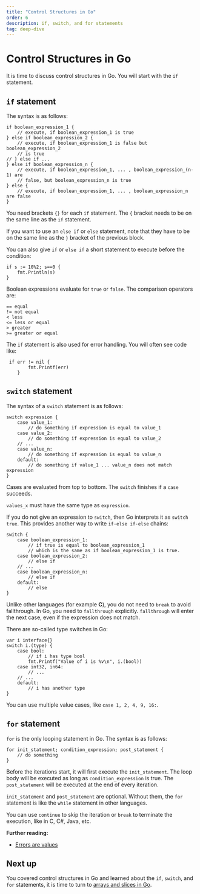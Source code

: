 ```yaml
---
title: "Control Structures in Go"
order: 6
description: if, switch, and for statements
tag: deep-dive
---
```


# Control Structures in Go

It is time to discuss control structures in Go. You will start with the `if` statement.

## `if` statement

The syntax is as follows:

```golang
if boolean_expression_1 {
    // execute, if boolean_expression_1 is true
} else if boolean_expression_2 {
    // execute, if boolean_expression_1 is false but boolean_expression_2 
    // is true
// } else if ...
} else if boolean_expression_n {
    // execute, if boolean_expression_1, ... , boolean_expression_(n-1) are
    // false, but boolean_expression_n is true
} else {
    // execute, if boolean_expression_1, ... , boolean_expression_n are false
}
```

You need brackets `{}` for each `if` statement. The `{` bracket needs to be on the same line as the `if` statement.

If you want to use an `else if` or `else` statement, note that they have to be on the same line as the `}` bracket of the previous block.

You can also give `if` or `else if` a short statement to execute before the condition:

```golang
if s := 10%2; s==0 {
    fmt.Println(s)
}
```

Boolean expressions evaluate for `true` or `false`. The comparison operators are:

```golang
== equal
!= not equal
< less
<= less or equal
> greater
>= greater or equal
```

The `if` statement is also used for error handling. You will often see code like:

```golang
 if err != nil {
        fmt.Printf(err)
    }
```

## `switch` statement

The syntax of a `switch` statement is as follows:

```golang
switch expression {
    case value_1:
        // do something if expression is equal to value_1
    case value_2:
        // do something if expression is equal to value_2
    // ...
    case value_n:
        // do something if expression is equal to value_n
    default:
        // do something if value_1 ... value_n does not match expression
}
```

Cases are evaluated from top to bottom. The `switch` finishes if a `case` succeeds.

<HighlightBox type="note">

`values_x` must have the same type as `expression`.

</HighlightBox>

If you do not give an expression to `switch`, then Go interprets it as `switch true`. This provides another way to write `if-else if-else` chains:

```golang
switch {
    case boolean_expression_1:
        // if true is equal to boolean_expression_1
        // which is the same as if boolean_expression_1 is true.
    case boolean_expression_2:
        // else if
    // ...
    case boolean_expression_n:
        // else if
    default: 
        // else
}
```

<HighlightBox type="note">

Unlike other languages (for example **C**), you do not need to `break` to avoid fallthrough. In Go, you need to `fallthrough` explicitly. `fallthrough` will enter the next case, even if the expression does not match.

</HighlightBox>

There are so-called type switches in Go:

```golang
var i interface{}
switch i.(type) {
    case bool:
        // if i has type bool
        fmt.Printf("Value of i is %v\n", i.(bool))
    case int32, in64:
        // ...
    // ...
    default:
        // i has another type
}
```

<HighlightBox type="note">

You can use multiple value cases, like `case 1, 2, 4, 9, 16:`.

</HighlightBox>

## `for` statement

`for` is the only looping statement in Go. The syntax is as follows:

```golang
for init_statement; condition_expression; post_statement {
    // do something
}
```

Before the iterations start, it will first execute the `init_statement`. The loop body will be executed as long as `condition_expression` is true. The `post_statement` will be executed at the end of every iteration.

<HighlightBox type="note">

`init_statement` and `post_statement` are optional. Without them, the `for` statement is like the `while` statement in other languages.

</HighlightBox>

You can use `continue` to skip the iteration or `break` to terminate the execution, like in C, C#, Java, etc.

<HighlightBox type="reading">

**Further reading:**

* [Errors are values](https://blog.golang.org/errors-are-values)

</HighlightBox>

## Next up

You covered control structures in Go and learned about the `if`, `switch`, and `for` statements, it is time to turn to [arrays and slices in Go](../golang-introduction/5_arrays.md).
